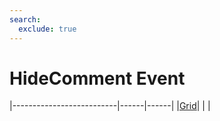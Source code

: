 ```yaml
---
search:
  exclude: true
---
```


<h1 class="heading"><span class="name">HideComment Event</span></h1>

|--------------------------|------|------|
|[Grid](../objects/grid.md)|&nbsp;|&nbsp;|
